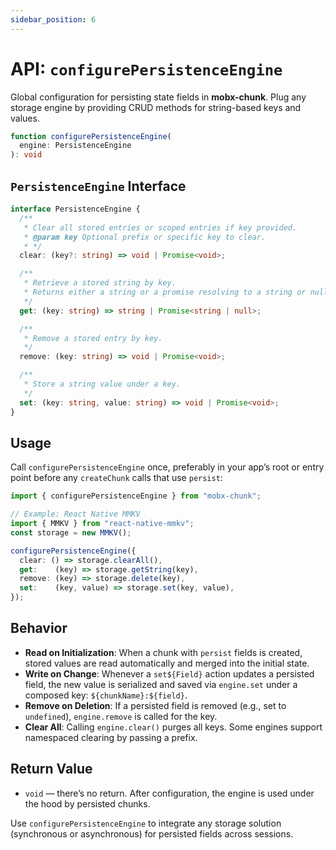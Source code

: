 ```yaml
---
sidebar_position: 6
---
```



# API: `configurePersistenceEngine`

Global configuration for persisting state fields in **mobx-chunk**. Plug any storage engine by providing CRUD methods for string-based keys and values.

```ts
function configurePersistenceEngine(
  engine: PersistenceEngine
): void
```

## `PersistenceEngine` Interface

```ts
interface PersistenceEngine {
  /**
   * Clear all stored entries or scoped entries if key provided.
   * @param key Optional prefix or specific key to clear.
   * */
  clear: (key?: string) => void | Promise<void>;

  /**
   * Retrieve a stored string by key.
   * Returns either a string or a promise resolving to a string or null.
   */
  get: (key: string) => string | Promise<string | null>;

  /**
   * Remove a stored entry by key.
   */
  remove: (key: string) => void | Promise<void>;

  /**
   * Store a string value under a key.
   */
  set: (key: string, value: string) => void | Promise<void>;
}
```

## Usage

Call `configurePersistenceEngine` once, preferably in your app’s root or entry point before any `createChunk` calls that use `persist`:

```ts
import { configurePersistenceEngine } from "mobx-chunk";

// Example: React Native MMKV
import { MMKV } from "react-native-mmkv";
const storage = new MMKV();

configurePersistenceEngine({
  clear: () => storage.clearAll(),
  get:    (key) => storage.getString(key),
  remove: (key) => storage.delete(key),
  set:    (key, value) => storage.set(key, value),
});
```

## Behavior

* **Read on Initialization**: When a chunk with `persist` fields is created, stored values are read automatically and merged into the initial state.
* **Write on Change**: Whenever a `set${Field}` action updates a persisted field, the new value is serialized and saved via `engine.set` under a composed key: `${chunkName}:${field}`.
* **Remove on Deletion**: If a persisted field is removed (e.g., set to `undefined`), `engine.remove` is called for the key.
* **Clear All**: Calling `engine.clear()` purges all keys. Some engines support namespaced clearing by passing a prefix.

## Return Value

* `void` — there’s no return. After configuration, the engine is used under the hood by persisted chunks.

Use `configurePersistenceEngine` to integrate any storage solution (synchronous or asynchronous) for persisted fields across sessions.
